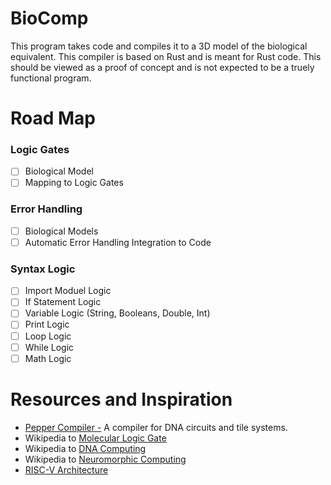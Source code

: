# BioComp
This program takes code and compiles it to a 3D model of the biological equivalent. This compiler is based on Rust and is meant for Rust code. This should be viewed as a proof of concept and is not expected to be a truely functional program.

# Road Map
### Logic Gates
- [ ] Biological Model
- [ ] Mapping to Logic Gates

### Error Handling
- [ ] Biological Models
- [ ] Automatic Error Handling Integration to Code

### Syntax Logic
- [ ] Import Moduel Logic
- [ ] If Statement Logic
- [ ] Variable Logic (String, Booleans, Double, Int)
- [ ] Print Logic
- [ ] Loop Logic
- [ ] While Logic
- [ ] Math Logic

# Resources and Inspiration
- [Pepper Compiler -](github.com/DNA-and-Natural-Algorithms-Group/peppercompiler) A compiler for DNA circuits and tile systems.
- Wikipedia to [Molecular Logic Gate](https://en.wikipedia.org/wiki/Molecular_logic_gate)
- Wikipedia to [DNA Computing](https://en.wikipedia.org/wiki/DNA_computing)
- Wikipedia to [Neuromorphic Computing](https://en.wikipedia.org/wiki/Neuromorphic_computing)
- [RISC-V Architecture](https://github.com/riscv)
